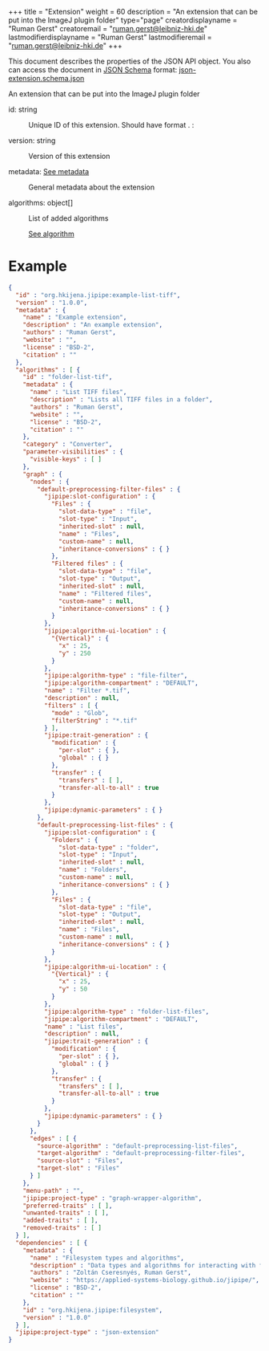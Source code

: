+++
title = "Extension"
weight = 60
description = "An extension that can be put into the ImageJ plugin folder"
type="page"
creatordisplayname = "Ruman Gerst"
creatoremail = "ruman.gerst@leibniz-hki.de"
lastmodifierdisplayname = "Ruman Gerst"
lastmodifieremail = "ruman.gerst@leibniz-hki.de"
+++



This document describes the properties of the JSON API object. You also can access
the document in [JSON Schema](https://json-schema.org/) format: [json-extension.schema.json](https://applied-systems-biology.github.io/jipipe/schemas/json-extension.schema.json)

<div class="panel-body">
 <section class="json-schema-description">
  <p>
   An extension that can be put into the ImageJ plugin folder
  </p>
 </section>
 <section class="json-schema-properties">
  <dl>
   <dt data-property-name="id">
    <span class="json-property-name">
     id:
    </span>
    <span class="json-property-type">
     string
    </span>
    <span class="json-property-range" title="Value limits">
    </span>
    <span class="json-property-required">
    </span>
   </dt>
   <dd>
    <p>
     Unique ID of this extension. Should have format
     <groupid>
      .
      <artifactid>
       :
       <extensionid>
       </extensionid>
      </artifactid>
     </groupid>
    </p>
    <div class="json-inner-schema">
    </div>
   </dd>
   <dt data-property-name="version">
    <span class="json-property-name">
     version:
    </span>
    <span class="json-property-type">
     string
    </span>
    <span class="json-property-range" title="Value limits">
    </span>
    <span class="json-property-required">
    </span>
   </dt>
   <dd>
    <p>
     Version of this extension
    </p>
    <div class="json-inner-schema">
    </div>
   </dd>
   <dt data-property-name="metadata">
    <span class="json-property-name">
     metadata:
    </span>
    <span class="json-property-type">
     <a class="json-schema-ref" href="/documentation-json-api/metadata">
      See metadata
     </a>
    </span>
    <span class="json-property-range" title="Value limits">
    </span>
    <span class="json-property-required">
    </span>
   </dt>
   <dd>
    <p>
     General metadata about the extension
    </p>
    <div class="json-inner-schema">
    </div>
   </dd>
   <dt data-property-name="algorithms">
    <span class="json-property-name">
     algorithms:
    </span>
    <span class="json-property-type">
     object[]
    </span>
    <span class="json-property-range" title="Value limits">
    </span>
    <span class="json-property-required">
    </span>
   </dt>
   <dd>
    <p>
     List of added algorithms
    </p>
    <div class="json-inner-schema">
     <section class="json-schema-array-items">
      <span class="json-property-type">
       <a class="json-schema-ref" href="/documentation-json-api/algorithm">
        See algorithm
       </a>
      </span>
      <span class="json-property-range" title="Value limits">
      </span>
      <div class="json-inner-schema">
      </div>
     </section>
    </div>
   </dd>
  </dl>
 </section>
</div>


# Example

```json
{
  "id" : "org.hkijena.jipipe:example-list-tiff",
  "version" : "1.0.0",
  "metadata" : {
    "name" : "Example extension",
    "description" : "An example extension",
    "authors" : "Ruman Gerst",
    "website" : "",
    "license" : "BSD-2",
    "citation" : ""
  },
  "algorithms" : [ {
    "id" : "folder-list-tif",
    "metadata" : {
      "name" : "List TIFF files",
      "description" : "Lists all TIFF files in a folder",
      "authors" : "Ruman Gerst",
      "website" : "",
      "license" : "BSD-2",
      "citation" : ""
    },
    "category" : "Converter",
    "parameter-visibilities" : {
      "visible-keys" : [ ]
    },
    "graph" : {
      "nodes" : {
        "default-preprocessing-filter-files" : {
          "jipipe:slot-configuration" : {
            "Files" : {
              "slot-data-type" : "file",
              "slot-type" : "Input",
              "inherited-slot" : null,
              "name" : "Files",
              "custom-name" : null,
              "inheritance-conversions" : { }
            },
            "Filtered files" : {
              "slot-data-type" : "file",
              "slot-type" : "Output",
              "inherited-slot" : null,
              "name" : "Filtered files",
              "custom-name" : null,
              "inheritance-conversions" : { }
            }
          },
          "jipipe:algorithm-ui-location" : {
            "{Vertical}" : {
              "x" : 25,
              "y" : 250
            }
          },
          "jipipe:algorithm-type" : "file-filter",
          "jipipe:algorithm-compartment" : "DEFAULT",
          "name" : "Filter *.tif",
          "description" : null,
          "filters" : [ {
            "mode" : "Glob",
            "filterString" : "*.tif"
          } ],
          "jipipe:trait-generation" : {
            "modification" : {
              "per-slot" : { },
              "global" : { }
            },
            "transfer" : {
              "transfers" : [ ],
              "transfer-all-to-all" : true
            }
          },
          "jipipe:dynamic-parameters" : { }
        },
        "default-preprocessing-list-files" : {
          "jipipe:slot-configuration" : {
            "Folders" : {
              "slot-data-type" : "folder",
              "slot-type" : "Input",
              "inherited-slot" : null,
              "name" : "Folders",
              "custom-name" : null,
              "inheritance-conversions" : { }
            },
            "Files" : {
              "slot-data-type" : "file",
              "slot-type" : "Output",
              "inherited-slot" : null,
              "name" : "Files",
              "custom-name" : null,
              "inheritance-conversions" : { }
            }
          },
          "jipipe:algorithm-ui-location" : {
            "{Vertical}" : {
              "x" : 25,
              "y" : 50
            }
          },
          "jipipe:algorithm-type" : "folder-list-files",
          "jipipe:algorithm-compartment" : "DEFAULT",
          "name" : "List files",
          "description" : null,
          "jipipe:trait-generation" : {
            "modification" : {
              "per-slot" : { },
              "global" : { }
            },
            "transfer" : {
              "transfers" : [ ],
              "transfer-all-to-all" : true
            }
          },
          "jipipe:dynamic-parameters" : { }
        }
      },
      "edges" : [ {
        "source-algorithm" : "default-preprocessing-list-files",
        "target-algorithm" : "default-preprocessing-filter-files",
        "source-slot" : "Files",
        "target-slot" : "Files"
      } ]
    },
    "menu-path" : "",
    "jipipe:project-type" : "graph-wrapper-algorithm",
    "preferred-traits" : [ ],
    "unwanted-traits" : [ ],
    "added-traits" : [ ],
    "removed-traits" : [ ]
  } ],
  "dependencies" : [ {
    "metadata" : {
      "name" : "Filesystem types and algorithms",
      "description" : "Data types and algorithms for interacting with files and folders",
      "authors" : "Zoltán Cseresnyés, Ruman Gerst",
      "website" : "https://applied-systems-biology.github.io/jipipe/",
      "license" : "BSD-2",
      "citation" : ""
    },
    "id" : "org.hkijena.jipipe:filesystem",
    "version" : "1.0.0"
  } ],
  "jipipe:project-type" : "json-extension"
}
```
